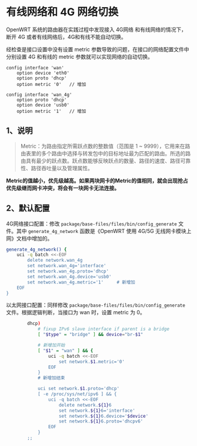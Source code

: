 # 有线网络和 4G 网络切换

OpenWRT 系统的路由器在实践过程中发现接入 4G网络 和有线网络的情况下，断开 4G 或者有线网络后，4G和有线不能自动切换。

经检查是接口设置中没有设置 metric 参数导致的问题，在接口的网络配置文件中分别设置 4G 和有线的 metric 参数就可以实现网络的自动切换。

```shell
config interface 'wan'
	option device 'eth0'
	option proto 'dhcp'
	option metric '0'   // 增加

config interface 'wan_4g'
	option proto 'dhcp'
	option device 'usb0'
	option metric '1'   // 增加
```

## 1、说明

> Metric：为路由指定所需跃点数的整数值（范围是 1 ~ 9999），它用来在路由表里的多个路由中选择与转发包中的目标地址最为匹配的路由。所选的路由具有最少的跃点数。跃点数能够反映跃点的数量、路径的速度、路径可靠性、路径吞吐量以及管理属性。

**Metric的值越小，优先级越高。如果两块网卡的Metric的值相同，就会出现抢占优先级继而网卡冲突，将会有一块网卡无法连接。**

## 2、默认配置

4G网络接口配置：修改 `package/base-files/files/bin/config_generate` 文件。其中 `generate_4g_network` 函数是《OpenWRT 使用 4G/5G 无线网卡模块上网》文档中增加的。

```bash
generate_4g_network() {
	uci -q batch <<-EOF
		delete network.wan_4g
		set network.wan_4g='interface'
		set network.wan_4g.proto='dhcp'
		set network.wan_4g.device='usb0'
		set network.wan_4g.metric='1'     # 新增加
	EOF
}
```

以太网接口配置：同样修改 `package/base-files/files/bin/config_generate` 文件。根据逻辑判断，当接口为 wan 时，设置 metric 为 0。

```bash
		dhcp)
			# fixup IPv6 slave interface if parent is a bridge
			[ "$type" = "bridge" ] && device="br-$1"

            # 新增加开始
			[ "$1" = "wan" ] && {
				uci -q batch <<-EOF
					set network.$1.metric='0'
				EOF
			}
            # 新增加结束

			uci set network.$1.proto='dhcp'
			[ -e /proc/sys/net/ipv6 ] && {
				uci -q batch <<-EOF
					delete network.${1}6
					set network.${1}6='interface'
					set network.${1}6.device='$device'
					set network.${1}6.proto='dhcpv6'
				EOF
			}
		;;
```

